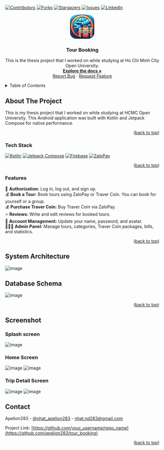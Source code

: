 <a name="readme-top"></a>
[![Contributors][contributors-shield]][contributors-url]
[![Forks][forks-shield]][forks-url]
[![Stargazers][stars-shield]][stars-url]
[![Issues][issues-shield]][issues-url]
[![LinkedIn][linkedin-shield]][linkedin-url]

<!-- PROJECT LOGO -->
<div align="center">
  <a href="[app/src/main/res/drawable/app_logo.png](https://github.com/apelion283/tour_booking/)">
    <img src="app/src/main/res/drawable/app_logo.png" alt="Logo" width="80" height="80">
  </a>
  <h3 align="center">Tour Booking</h3>
  <p align="center">
    This is the thesis project that I worked on while studying at Ho Chi Minh City Open University.
    <br />
    <a href="https://github.com/apelion283/tour_booking"><strong>Explore the docs »</strong></a>
    <br />
    <a href="https://github.com/apelion283/tour_booking/issues">Report Bug</a>
    ·
    <a href="https://github.com/apelion283/tour_booking/issues">Request Feature</a>
  </p>
</div>

<!-- TABLE OF CONTENTS -->
<details>
  <summary>Table of Contents</summary>
  <ol>
    <li>
      <a href="#about-the-project">About The Project</a>
      <ul>
        <li><a href="#tech-stack">Tech Stack</a></li>
        <li><a href="#features">Features</a></li>
      </ul>
    </li>
    <li><a href="#system-architecture">System Architecture</a></li>
    <li><a href="#database-schema">Database Schema</a></li>
    <li><a href="#screenshot">Screenshot</a></li>
    <li><a href="#contact">Contact</a></li>
  </ol>
</details>

<!-- ABOUT THE PROJECT -->

## About The Project

This is my thesis project that I worked on while studying at HCMC Open University. This Android application was built with Kotlin and Jetpack Compose for native performance.

<p align="right">(<a href="#readme-top">back to top</a>)</p>

### Tech Stack
 [![Kotlin][kotlin.org]][kotlin-url] [![Jetpack Compose][jetpack-compose]][jetpack-compose-url] [![Firebase][firebase]][firebase-url] [![ZaloPay][zalopay]][zalopay-url]

<p align="right">(<a href="#readme-top">back to top</a>)</p>

### Features
🔑 **Authorization:** Log in, log out, and sign up.  
💰 **Book a Tour:** Book tours using ZaloPay or Traver Coin. You can book for yourself or a group.  
💰 **Purchase Traver Coin:** Buy Traver Coin via ZaloPay.  
⭐ **Reviews:** Write and edit reviews for booked tours.  
💁 **Account Management:** Update your name, password, and avatar.  
👨‍👨‍👦 **Admin Panel:** Manage tours, categories, Traver Coin packages, bills, and statistics.  

<p align="right">(<a href="#readme-top">back to top</a>)</p>
<!-- SYSTEM ARCHITECTURE -->

## System Architecture
![image](https://github.com/user-attachments/assets/53016aaa-fbe9-4fe9-8a26-ae9d15830bd0)


<!-- DATABASE SCHEMA -->

## Database Schema
![image](https://github.com/user-attachments/assets/f65cd769-02f9-4919-965a-5c8434b322cf)


<p align="right">(<a href="#readme-top">back to top</a>)</p>

<!-- SCREENSHOT -->

## Screenshot
### Splash screen
![image](https://github.com/user-attachments/assets/9700b2f1-9ac8-413e-8e26-bfff65ea6e64)
### Home Screen
![image](https://github.com/user-attachments/assets/321f67b5-a069-4a22-8fe1-801a52edf28c) ![image](https://github.com/user-attachments/assets/84abcca6-162f-4525-9a20-3bfe67f3926d) 
### Trip Detail Screen
![image](https://github.com/user-attachments/assets/6b5fcac7-bfcf-41ce-a4b1-4d4fbdfb0d42) ![image](https://github.com/user-attachments/assets/cabce5c6-23d8-4fd4-b0bc-5b100356f71f)
<!-- CONTACT -->
## Contact

Apelion283 - [@nhat_apelion283](https://x.com/nhat_apelion283) - nhat.nd283@gmail.com

Project Link: [https://github.com/your_username/repo_name](https://github.com/apelion283/tour_booking)

<p align="right">(<a href="#readme-top">back to top</a>)</p>

<!-- MARKDOWN LINKS & IMAGES -->
<!-- https://www.markdownguide.org/basic-syntax/#reference-style-links -->

[contributors-shield]: https://img.shields.io/github/contributors/apelion283/tour_booking.svg?style=for-the-badge
[contributors-url]: https://github.com/apelion283/tour_booking/graphs/contributors
[forks-shield]: https://img.shields.io/github/forks/apelion283/tour_booking.svg?style=for-the-badge
[forks-url]: https://github.com/apelion283/tour_booking/forks
[stars-shield]: https://img.shields.io/github/stars/apelion283/tour_booking.svg?style=for-the-badge
[stars-url]: https://github.com/apelion283/tour_booking/stargazers
[issues-shield]: https://img.shields.io/github/issues/apelion283/tour_booking.svg?style=for-the-badge
[issues-url]: https://github.com/apelion283/tour_booking/issues
[linkedin-shield]: https://img.shields.io/badge/-LinkedIn-black.svg?style=for-the-badge&logo=linkedin&colorB=555
[linkedin-url]: https://www.linkedin.com/in/apelion283/
[kotlin.org]: https://img.shields.io/badge/Kotlin-B125EA?style=for-the-badge&logo=kotlin&logoColor=white
[kotlin-url]: https://kotlinlang.org/
[jetpack-compose]: https://img.shields.io/badge/Jetpack%20Compose-4285F4?style=for-the-badge&logo=Jetpack%20Compose&logoColor=white
[jetpack-compose-url]: https://developer.android.com/compose
[firebase]: https://img.shields.io/badge/firebase-ffca28?style=for-the-badge&logo=firebase&logoColor=black
[firebase-url]:https://firebase.google.com/
[zalopay]: https://img.shields.io/badge/ZaloPay-lightgreen?style=for-the-badge&logo=zalo&labelColor=blue
[zalopay-url]: http://beta-docs.zalopay.vn/docs/sdk/intro/
